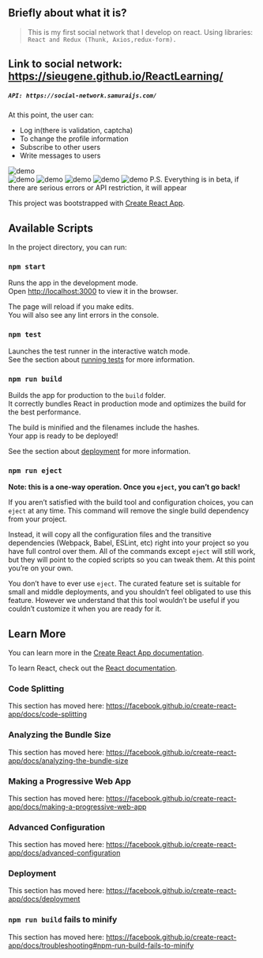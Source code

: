 ## Briefly about what it is?
> This is my first social network that I develop on react.
Using libraries: `React and Redux (Thunk, Axios,redux-form).`
## Link to social network: https://sieugene.github.io/ReactLearning/
##### `API: https://social-network.samuraijs.com/`
At this point, the user can:
 - Log in(there is validation, captcha)
  - To change the profile information
  - Subscribe to other users
  - Write messages to users
  
![demo](https://github.com/sieugene/ReactLearning/blob/master/src/assets/images/0.png?raw=true)  
![demo](https://github.com/sieugene/ReactLearning/blob/master/src/assets/images/1.png?raw=true)
![demo](https://github.com/sieugene/ReactLearning/blob/master/src/assets/images/2.png?raw=true)
![demo](https://github.com/sieugene/ReactLearning/blob/master/src/assets/images/3.png?raw=true)
![demo](https://github.com/sieugene/ReactLearning/blob/master/src/assets/images/4.png?raw=true)
![demo](https://github.com/sieugene/ReactLearning/blob/master/src/assets/images/5.png?raw=true)
P.S.
Everything is in beta, if there are serious errors or API restriction, it will appear



This project was bootstrapped with [Create React App](https://github.com/facebook/create-react-app).

## Available Scripts

In the project directory, you can run:

### `npm start`

Runs the app in the development mode.<br />
Open [http://localhost:3000](http://localhost:3000) to view it in the browser.

The page will reload if you make edits.<br />
You will also see any lint errors in the console.

### `npm test`

Launches the test runner in the interactive watch mode.<br />
See the section about [running tests](https://facebook.github.io/create-react-app/docs/running-tests) for more information.

### `npm run build`

Builds the app for production to the `build` folder.<br />
It correctly bundles React in production mode and optimizes the build for the best performance.

The build is minified and the filenames include the hashes.<br />
Your app is ready to be deployed!

See the section about [deployment](https://facebook.github.io/create-react-app/docs/deployment) for more information.

### `npm run eject`

**Note: this is a one-way operation. Once you `eject`, you can’t go back!**

If you aren’t satisfied with the build tool and configuration choices, you can `eject` at any time. This command will remove the single build dependency from your project.

Instead, it will copy all the configuration files and the transitive dependencies (Webpack, Babel, ESLint, etc) right into your project so you have full control over them. All of the commands except `eject` will still work, but they will point to the copied scripts so you can tweak them. At this point you’re on your own.

You don’t have to ever use `eject`. The curated feature set is suitable for small and middle deployments, and you shouldn’t feel obligated to use this feature. However we understand that this tool wouldn’t be useful if you couldn’t customize it when you are ready for it.

## Learn More

You can learn more in the [Create React App documentation](https://facebook.github.io/create-react-app/docs/getting-started).

To learn React, check out the [React documentation](https://reactjs.org/).

### Code Splitting

This section has moved here: https://facebook.github.io/create-react-app/docs/code-splitting

### Analyzing the Bundle Size

This section has moved here: https://facebook.github.io/create-react-app/docs/analyzing-the-bundle-size

### Making a Progressive Web App

This section has moved here: https://facebook.github.io/create-react-app/docs/making-a-progressive-web-app

### Advanced Configuration

This section has moved here: https://facebook.github.io/create-react-app/docs/advanced-configuration

### Deployment

This section has moved here: https://facebook.github.io/create-react-app/docs/deployment

### `npm run build` fails to minify

This section has moved here: https://facebook.github.io/create-react-app/docs/troubleshooting#npm-run-build-fails-to-minify
